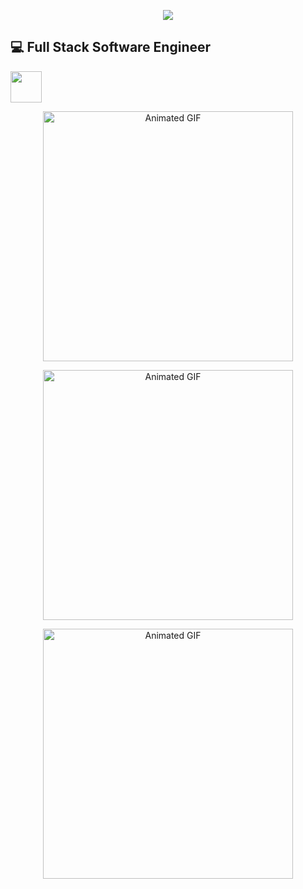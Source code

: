 


<p align="center">
  <img src="https://capsule-render.vercel.app/api?type=waving&color=timeGradient&height=300&section=header&text=Hello!&fontSize=90" />
  
</p>
 
💻 Full Stack Software Engineer
---



<a href="https://www.linkedin.com/in/edwardjxchen/" />
<img src="https://cdn2.iconfinder.com/data/icons/social-media-2285/512/1_Linkedin_unofficial_colored_svg-512.png" height="50">
  




<p align="center">
  <img src="https://media3.giphy.com/media/v1.Y2lkPTc5MGI3NjExdWZ2bDRyY2xrM2Flc2ZlMGVkc2Njc2V0eHhxd3J5NXJ3aTh0YWQzdyZlcD12MV9pbnRlcm5hbF9naWZfYnlfaWQmY3Q9Zw/mcsPU3SkKrYDdW3aAU/giphy.webp" alt="Animated GIF" width="400" />
</p>

<p align="center">
  <img src="https://media1.tenor.com/m/rtBWbeSKvaMAAAAC/coding-hacker.webp" alt="Animated GIF" width="400" />
</p>

<p align="center">
  <img src="https://media1.tenor.com/m/OKMiJjqXkMcAAAAC/java-programming.webp" alt="Animated GIF" width="400" />
</p>





<!--
**EddieC97/EddieC97** is a ✨ _special_ ✨ repository because its `README.md` (this file) appears on your GitHub profile.

Here are some ideas to get you started:

- 🔭 I’m currently working on ...
- 🌱 I’m currently learning ...
- 👯 I’m looking to collaborate on ...
- 🤔 I’m looking for help with ...
- 💬 Ask me about ...
- 📫 How to reach me: ...
- 😄 Pronouns: ...
- ⚡ Fun fact: ...
-->
